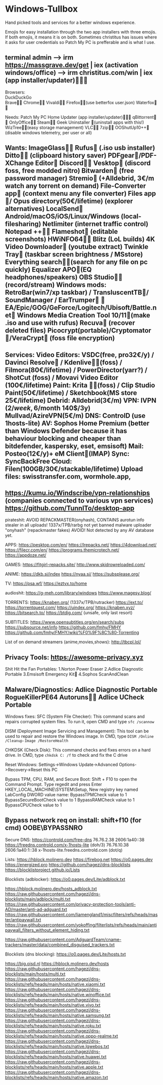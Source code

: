 # Windows-Tullbox
Hand picked tools and services for a better windows experience. 

Emojis for easy installation through the two app installers with three emojis. If both emojis, it means it is on both. 
Sometimes christitus has issues where it asks for user credentials so Patch My PC is prefferable and is what I use.

terminal admin --> irm https://massgrave.dev/get | iex (activation windows/office)
                            --> irm christitus.com/win | iex (app installer/updater)🥶🥶🥶
-----------------------------------------------
Browsers:           
DuckDuckGo    
Brave🥵🥶
Chrome🥵🥶
Vivaldi🥵🥶
Firefox🥵🥶(use betterfox user.json)
Waterfox🥵🥶

Needs:
Patch My PC Home Updater (app installer/updater)🥵🥵🥵
qBittorrent🥵🥶
OnlyOffice🥵🥶
Steam🥵🥶
Geek Uninstaller 🥵(uninstall apps with this!)
WizTree🥵🥶(easy storage management)
VLC🥵🥶
7zip🥵🥶
OOShutUp10++🥵 (disable windows telemetry, per user or all)

Wants:
ImageGlass🥵🥶
Rufus🥵 (.iso usb installer)
Ditto🥵🥶 (clipboard history saver)
PDFgear🥶/PDF-XChange Editor🥵
Discord🥵🥶
Vesktop🥶 (discord foss, free modded nitro)
Bitwarden🥵 (free password manager)
Stremio🥶 (+Alldebrid, 3€/m watch any torrent on demand)
File-Converter app🥶 (context menu any file converter)
Files app🥶/ Opus directory(50€/lifetime) (explorer alternatives)
LocalSend🥶 Android/macOS/iOS/Linux/Windows (local-filesharing)
Netlimiter (internet traffic control)
Notepad ++🥵🥶
Flameshot🥶 (editable screenshots)
HWiNFO64🥵🥶
Blitz (LoL builds)
4K Video Downloader🥵 (youtube extract)
Twinkle Tray🥶 (taskbar screen brightness / MSstore)
Everything search🥵🥶(search for any file on pc quickly)
Equalizer APO🥶(EQ headphones/speakers)
OBS Studio🥵🥶(record/stream)
Windows mods: RetroBar(win7/xp taskbar) / TransluscentTB🥶/ SoundManager / EarTrumper🥶
🥵EA/Epic/GOG/GeForce/Logitech/Ubisoft/Battle.net🥵
Windows Media Creation Tool 10/11🥵(make .iso and use with rufus)
Recuva🥵 (recover deleted files)
Picocrypt(portable)/Cryptomator🥵/VeraCrypt🥵 (foss file encryption)
-----------------------------------------------
Services:
Video Editors: VSDC(free, pro32€/y) / Davinci Resolve🥵 / Kdenlive🥵🥶(foss) / Filmora(80€/lifetime)  / PowerDirector(yarr?) / ShotCut (foss) / Movavi Video Editor (100€/lifetime)
Paint: Krita 🥵🥶(foss) / Clip Studio Paint(50€/lifetime) / Sketchbook(MS store 25€/lifetime)
Debrid: Alldebrid(3€/m)
VPN: IVPN (2$/week, 6$/month 140$/3y) Mullvad/AzireVPN(5€/m)
DNS: ControlD (use 1hosts-lite)
AV: Sophos Home Premium (better than Windows Defender because it has behaviour blocking and cheaper than bitdefender, kaspersky, eset, emsisoft)
Mail: Posteo(12€/y)+ eM Client🥵(IMAP)
Sync: SyncBackFree
Cloud: Filen(100GB/30€/stackable/lifetime)
Upload files: swisstransfer.com, wormhole.app, 
-----------------------------------------------
https://kumu.io/Windscribe/vpn-relationships (companies connected to various vpn services)
https://github.com/TunnlTo/desktop-app
-----------------------------------------------
pirateshit:
AVOID REPACKMASTER(onyhash), CONTAINS aurotun info stealer in all uploads!
1337x/TPB/rarbg not yet banned malware uploader "onyhash" (repackmaster fakes) AVOID!
Not detected by any AV database yet.

APPS:
https://pesktop.com/en/
https://lrepacks.net/
https://4download.net/
https://filecr.com/en/
https://programs.themicrotech.net/
https://appdoze.net/

GAMES:
https://fitgirl-repacks.site/
http://www.skidrowreloaded.com/

ANIME:
https://dkb.si/index
https://nyaa.si/
https://subsplease.org/

TV:
https://psa.wf/
https://eztvx.to/home

audioshit:
https://g-meh.com/library/windows
https://www.magesy.blog/

TORRENTS:
https://knaben.org/ (1337x/TPB/rutracker)
https://ext.to/
https://torrentquest.com/
https://uindex.org/
https://knaben.xyz/
https://bitsearch.to/
https://btdig.com/ (unsafe, only last resort)

SUBTITLES:
https://www.opensubtitles.org/en/search/subs
https://subsource.net/info
https://github.com/fmhy/FMHY
https://github.com/fmhy/FMHY/wiki/%F0%9F%8C%80-Torrenting

List of on demand streamers (anime,movies,shows):
http://tbcpl.lol/

Privacy Tools:
https://awesome-privacy.xyz
-----------------------------------------------
Shit Hit the Fan Portables:
1.Norton Power Eraser
2.Adlice Diagnostic Portable
3.Emsisoft Emergency Kit🥵
4.Sophos ScanAndClean

Malware/Diagnostics:
Adlice Diagnostic Portable
RogueKillerPE64
Autoruns🥵🥶
Adlice UCheck Portable
-----------------------------------------------
Windows fixes:
SFC (System File Checker): This command scans and repairs corrupted system files. To run it, open CMD and type `sfc /scannow`

DISM (Deployment Image Servicing and Management): This tool can be used to repair and restore the Windows image. In CMD, type `DISM /Online /Cleanup-Image /RestoreHealth`

CHKDSK (Check Disk): This command checks and fixes errors on a hard drive. In CMD, type `chkdsk C: /f` to check and fix the C drive

Reset Windows: Settings->Windows Update->Advanced Options->Recovery->Reset this PC

Bypass TPM, CPU, RAM, and Secure Boot: 
Shift + F10 to open the Command Prompt.
Type regedit and press Enter
HKEY_LOCAL_MACHINE\SYSTEM\Setup, 
New registry key named LabConfig
DWORD value name:
BypassTPMCheck value to 1
BypassSecureBootCheck value to 1
BypassRAMCheck value to 1
BypassCPUCheck value to 1

Bypass network req on install: 
shift+f10 (for cmd)
OOBE\BYPASSNRO
-----------------------------------------------
Secure DNS:
https://controld.com/free-dns
76.76.2.38     2606:1a40::38      https://freedns.controld.com/x-1hosts-lite (doh/3)
76.76.10.38   2606:1a40:1::38     x-1hosts-lite.freedns.controld.com (dot/q)

Lists:
https://hblock.molinero.dev
https://firebog.net
https://o0.pages.dev
https://energized.pro
https://github.com/hagezi/dns-blocklists
https://blocklistproject.github.io/Lists

Blocklists (adblocker):
https://o0.pages.dev/Lite/adblock.txt

https://hblock.molinero.dev/hosts_adblock.txt
https://raw.githubusercontent.com/hagezi/dns-blocklists/main/adblock/multi.txt
https://raw.githubusercontent.com/privacy-protection-tools/anti-AD/master/anti-ad-adguard.txt
https://raw.githubusercontent.com/liamengland1/miscfilters/refs/heads/master/antipaywall.txt
https://raw.githubusercontent.com/yokoffing/filterlists/refs/heads/main/antipaywall_filters_without_element_hiding.txt

https://raw.githubusercontent.com/AdguardTeam/cname-trackers/master/data/combined_disguised_trackers.txt

Blocklists (dns blocking):
https://o0.pages.dev/Lite/hosts.txt

https://big.oisd.nl
https://hblock.molinero.dev/hosts
https://raw.githubusercontent.com/hagezi/dns-blocklists/main/hosts/multi.txt
https://raw.githubusercontent.com/hagezi/dns-blocklists/refs/heads/main/hosts/native.xiaomi.txt
https://raw.githubusercontent.com/hagezi/dns-blocklists/refs/heads/main/hosts/native.winoffice.txt
https://raw.githubusercontent.com/hagezi/dns-blocklists/refs/heads/main/hosts/native.vivo.txt
https://raw.githubusercontent.com/hagezi/dns-blocklists/refs/heads/main/hosts/native.samsung.txt
https://raw.githubusercontent.com/hagezi/dns-blocklists/refs/heads/main/hosts/native.roku.txt
https://raw.githubusercontent.com/hagezi/dns-blocklists/refs/heads/main/hosts/native.oppo-realme.txt
https://raw.githubusercontent.com/hagezi/dns-blocklists/refs/heads/main/hosts/native.lgwebos.txt
https://raw.githubusercontent.com/hagezi/dns-blocklists/refs/heads/main/hosts/native.huawei.txt
https://raw.githubusercontent.com/hagezi/dns-blocklists/refs/heads/main/hosts/native.apple.txt
https://raw.githubusercontent.com/hagezi/dns-blocklists/refs/heads/main/hosts/native.amazon.txt

